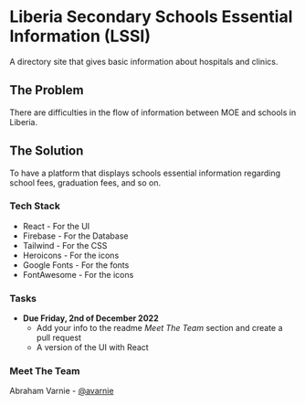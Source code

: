 # Liberia Secondary Schools Essential Information (LSSI)
A directory site that gives basic information about hospitals and clinics.

## The Problem
There are difficulties in the flow of information between MOE and schools in Liberia.

## The Solution
To have a  platform that displays schools essential information regarding school fees, graduation fees, and so on.


### Tech Stack
- React - For the UI
- Firebase - For the Database
- Tailwind - For the CSS
- Heroicons - For the icons
- Google Fonts - For the fonts
- FontAwesome - For the icons

### Tasks
  - **Due Friday, 2nd of December 2022**
      - Add your info to the readme *Meet The Team* section and create a pull request
      - A version of the UI with React

### Meet The Team
Abraham Varnie - [@avarnie](https://www.github.com/avarnie)





